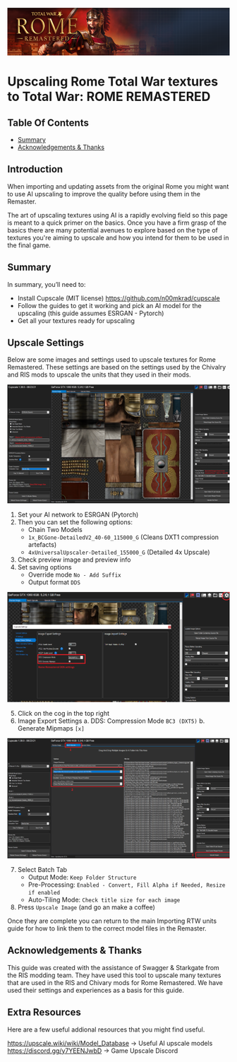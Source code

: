 ![Workshop_header_template](/Workshop_header_template.png)
# Upscaling Rome Total War textures to Total War: ROME REMASTERED

## Table Of Contents

* [Summary](#summary)
* [Acknowledgements &amp; Thanks](#acknowledgements--thanks)

## Introduction

When importing and updating assets from the original Rome you might want to use AI upscaling to improve the quality before using them in the Remaster.

The art of upscaling textures using AI is a rapidly evolving field so this page is meant to a quick primer on the basics. Once you have a firm grasp of the basics there are many potential avenues to explore based on the type of textures you're aiming to upscale and how you intend for them to be used in the final game.

## Summary

In summary, you’ll need to:

* Install Cupscale (MIT license) https://github.com/n00mkrad/cupscale
* Follow the guides to get it working and pick an AI model for the upscaling (this guide assumes ESRGAN - Pytorch)
* Get all your textures ready for upscaling

## Upscale Settings

Below are some images and settings used to upscale textures for Rome Remastered. These settings are based on the settings used by the Chivalry and RIS mods to upscale the units that they used in their mods.

![Workshop_header_template](images/Cupscale_Screen1.png)

1. Set your AI network to ESRGAN (Pytorch)
2. Then you can set the following options:
   * Chain Two Models
   * `1x_BCGone-DetailedV2_40-60_115000_G` (Cleans DXT1 compression artefacts)
   * `4xUniversalUpscaler-Detailed_155000_G` (Detailed 4x Upscale)
3. Check preview image and preview info
4. Set saving options
   * Override mode `No - Add Suffix`
   * Output format `DDS` 
	
![Workshop_header_template](images/Cupscale_Screen2.png)	
	
5. Click on the cog in the top right	
6. Image Export Settings
	a. DDS: Compression Mode `BC3 (DXT5)`
	b. Generate Mipmaps `[x]`

![Workshop_header_template](images/Cupscale_Screen3.png)

7. Select Batch Tab
   * Output Mode: `Keep Folder Structure`
   * Pre-Processing: `Enabled - Convert, Fill Alpha if Needed, Resize if enabled`
   * Auto-Tiling Mode: `Check title size for each image`
8. Press `Upscale Image` (and go an make a coffee)
	
Once they are complete you can return to the main Importing RTW units guide for how to link them to the correct model files in the Remaster.

## Acknowledgements & Thanks

This guide was created with the assistance of Swagger & Starkgate from the RIS modding team. They have used this tool to upscale many textures that are used in the RIS and Chivary mods for Rome Remastered. We have used their settings and experiences as a basis for this guide.

## Extra Resources

Here are a few useful addional resources that you might find useful.

https://upscale.wiki/wiki/Model_Database -> Useful AI upscale models
https://discord.gg/y7YEENJwbD -> Game Upscale Discord
